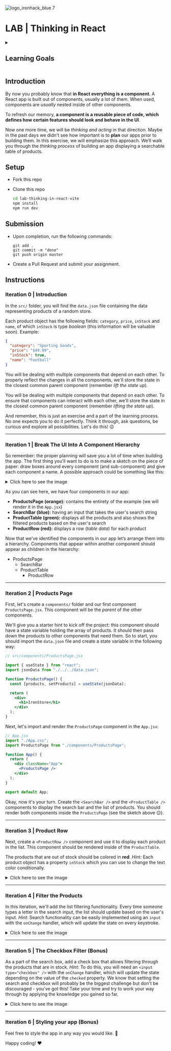 ![logo_ironhack_blue 7](https://user-images.githubusercontent.com/23629340/40541063-a07a0a8a-601a-11e8-91b5-2f13e4e6b441.png)

# LAB | Thinking in React

<details>
  <summary>
   <h2>Learning Goals</h2>
  </summary>

This exercise allows you to practice and apply the concepts and techniques taught in class.

Upon completion of this exercise, you will be able to:

- Extract and organize parts of the existing UI into separate new components.
- Use the `useState` hook to create state variables and add state to React components.
- Use state variable setter functions to update state and trigger component re-render.
- Use the `map()` method to render array data as a list of elements.
- Create controlled components to manage the form inputs.
- Create event handler functions to handle user interactions and browser events.
- Apply the "Lifting State Up" approach to share the state between components.
- Create a search bar component that allows users to filter items in a list based on a search query.

  <br>
  <hr>

</details>

## Introduction

By now you probably know that **in React everything is a component**. A React app is built out of components, usually a lot of them. When used, components are _usually_ nested inside of other components.

To refresh our memory, **a component is a reusable piece of code, which defines how certain features should look and behave in the UI**.

Now one more time, we will be _thinking and acting_ in that direction. Maybe in the past days we didn't see how important is to **plan** our apps prior to building them. In this exercise, we will emphasize this approach. We’ll walk you through the _thinking process_ of building an app displaying a searchable table of products.

## Setup

- Fork this repo

- Clone this repo

  ```bash
  cd lab-thinking-in-react-vite
  npm install
  npm run dev
  ```

## Submission

- Upon completion, run the following commands:

  ```
  git add .
  git commit -m "done"
  git push origin master
  ```

- Create a Pull Request and submit your assignment.




## Instructions

### Iteration 0 | Introduction

In the `src/` folder, you will find the `data.json` file containing the data representing products of a random store.

Each product object has the following fields: `category`, `price`, `inStock` and `name`, of which `inStock` is type _boolean_ (this information will be valuable soon). Example:

```json
{
  "category": "Sporting Goods",
  "price": "$49.99",
  "inStock": true,
  "name": "Football"
}
```

You will be dealing with multiple components that depend on each other. To properly reflect the changes in all the components, we'll store the state in the closest common parent component (remember _lift the state up_).

You will be dealing with multiple components that depend on each other. To ensure that components can interact with each other, we'll store the state in the closest common parent component (remember _lifting the state up_).

And remember, this is just an exercise and a part of the learning process. No one expects you to do it perfectly. Think it through, ask questions, be curious and explore all possibilities. Let's do this! :wink:

---

### Iteration 1 | Break The UI Into A Component Hierarchy

So remember: the proper planning will save you a lot of time when building the app. The first thing you’ll want to do is to make a sketch on the piece of paper: draw boxes around every component (and sub-component) and give each component a name.
A possible approach could be something like this:

<!-- ![image](https://user-images.githubusercontent.com/23629340/42808309-54d1594a-89b3-11e8-9df3-450127e4459e.png) -->

<details>
  <summary>Click here to see the image</summary>

  <hr>

![](https://education-team-2020.s3.eu-west-1.amazonaws.com/web-dev/m3/lab-thinking-in-react/thinking-in-react-1.png)

</details>

As you can see here, we have four components in our app:

- **ProductsPage (orange):** contains the entirety of the example (we will render it in the `App.jsx`)
- **SearchBar (blue):** having an input that takes the user's search string
- **ProductTable (green):** displays all the products and also shows the filtered products based on the user's search
- **ProductRow (red):** displays a row (_table data_) for each product

Now that we’ve identified the components in our app let’s arrange them into a hierarchy. Components that appear within another component should appear as children in the hierarchy:

- ProductsPage
  - SearchBar
  - ProductTable
    - ProductRow

---

### Iteration 2 | Products Page

First, let's create a `components/` folder and our first component `ProductsPage.jsx`. This component will be the _parent_ of the other components.

We'll give you a starter hint to kick off the project: this component should have a state variable holding the array of products. It should then pass down the products to other components that need them. So to start, you should import the `data.json` file and create a state variable in the following way:

```jsx
// src/components/ProductsPage.jsx

import { useState } from "react";
import jsonData from "./../../data.json";

function ProductsPage() {
  const [products, setProducts] = useState(jsonData);

  return (
    <div>
      <h1>IronStore</h1>
    </div>
  );
}
```

Next, let's import and render the `ProductsPage` component in the `App.jsx`:

```jsx
// App.jsx
import "./App.css";
import ProductsPage from "./components/ProductsPage";

function App() {
  return (
    <div className="App">
      <ProductsPage />
    </div>
  );
}

export default App;
```

Okay, now it's your turn. Create the `<SearchBar />` and the `<ProductTable />` components to display the search bar and the list of products. You should render both components inside the `ProductsPage` (see the sketch above 😉).

---

### Iteration 3 | Product Row

Next, create a `<ProductRow />` component and use it to display each product in the list. This component should be rendered inside of the `ProductTable`.

The products that are out of stock should be colored in **red**. _Hint:_ Each product object has a property `inStock` which you can use to change the text color conditionally.

<details>
  <summary>Click here to see the image</summary>

  <hr>

![](https://education-team-2020.s3.eu-west-1.amazonaws.com/web-dev/m3/lab-thinking-in-react/thinking-in-react-4.png)

</details>

<!-- ![image](https://user-images.githubusercontent.com/23629340/42808421-95a78a66-89b3-11e8-85c1-3246127a7f1a.png) -->

---

### Iteration 4 | Filter the Products

In this iteration, we'll add the list filtering functionality. Every time someone types a letter in the search input, the list should update based on the user's input.
_Hint:_ Search functionality can be easily implemented using an `input` with the `onChange` handler, which will update the state on every keystroke.

<details>
  <summary>Click here to see the image</summary>

  <hr>

![](https://education-team-2020.s3.eu-west-1.amazonaws.com/web-dev/m3/lab-thinking-in-react/thinking-in-react-2.gif)

</details>

---

### Iteration 5 | The Checkbox Filter (Bonus)

As a part of the search box, add a check box that allows filtering through the products that are in stock.
_Hint:_ To do this, you will need an `<input type="checkbox" />` with the `onChange` handler, which will update the state depending on the value of the `checked` property.
We know that setting the search and checkbox will probably be the biggest challenge but don't be discouraged - you've got this! Take your time and try to work your way through by applying the knowledge you gained so far.

<details>
  <summary>Click here to see the image</summary>

  <hr>

![](https://education-team-2020.s3.eu-west-1.amazonaws.com/web-dev/m3/lab-thinking-in-react/thinking-in-react-3.png)

</details>

---

### Iteration 6 | Styling your app (Bonus)

Feel free to style the app in any way you would like. :art:

Happy coding! :heart:
